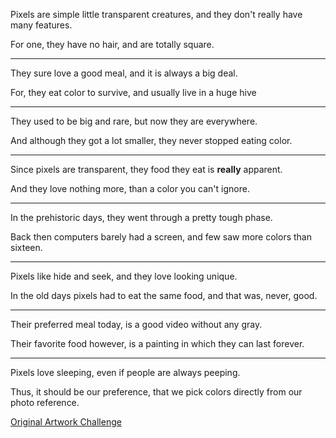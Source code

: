 Pixels are simple little transparent creatures,
and they don't really have many features.

For one, they have no hair,
and are totally square.

---

They sure love a good meal,
and it is always a big deal.

For, they eat color to survive,
and usually live in a huge hive

---

They used to be big and rare,
but now they are everywhere.

And although they got a lot smaller,
they never stopped eating color.

---

Since pixels are transparent,
they food they eat is __really__ apparent.

And they love nothing more,
than a color you can't ignore.

---

In the prehistoric days,
they went through a pretty tough phase.

Back then computers barely had a screen,
and few saw more colors than sixteen.

---

Pixels like hide and seek,
and they love looking unique.

In the old days pixels had to eat the same food,
and that was, never, good.

---

Their preferred meal today,
is a good video without any gray.

Their favorite food however,
is a painting in which they can last forever.

---

Pixels love sleeping,
even if people are always peeping.

Thus, it should be our preference,
that we pick colors directly from our photo reference.

[Original Artwork Challenge](https://www.reddit.com/r/redditgetsdrawn/comments/ss7czm/this_is_me/hygjsax/?utm_source=reddit&utm_medium=web2x&context=3)
